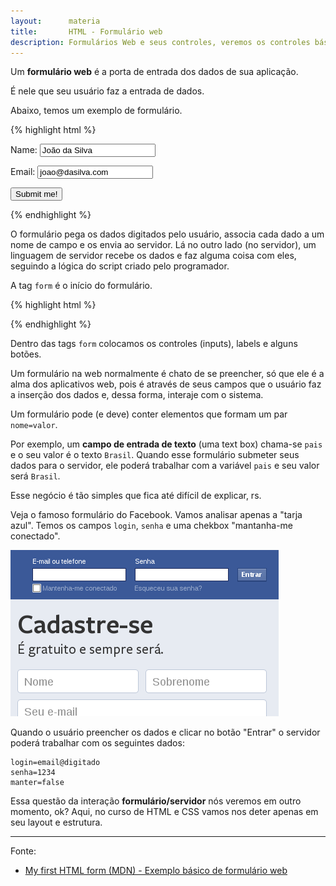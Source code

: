 ```yaml
---
layout:      materia
title:       HTML - Formulário web
description: Formulários Web e seus controles, veremos os controles básicos de HTML.
---
```



Um __formulário web__ é a porta de entrada dos dados de sua aplicação.

É nele que seu usuário faz a entrada de dados.

Abaixo, temos um exemplo de formulário.

{% highlight html %}
<!DOCTYPE html PUBLIC "-//W3C//DTD XHTML 1.0 Strict//EN"
  "http://www.w3.org/TR/xhtml1/DTD/xhtml1-strict.dtd">
<html xmlns="http://www.w3.org/1999/xhtml" xml:lang="pt" >
    <head>
        <title> Nosso singelo formulário </title>
    </head>
    <body>
        <form action="script-para-onde-envio-os-dados.php" method="post">
            <p>
                Name:  <input type="text" name="username" value="João da Silva" />
            </p>
            <p>
                Email: <input type="text" name="email"  value="joao@dasilva.com" />
            </p>
            <p>
                <input type="submit" value="Submit me!" />
            </p>
        </form>
    </body>
</html>
{% endhighlight %}

O formulário pega os dados digitados pelo usuário, associa cada dado a um nome de campo e os envia ao servidor. 
Lá no outro lado (no servidor), um linguagem de servidor recebe os dados e faz alguma coisa com eles, seguindo a lógica
do script criado pelo programador.

A tag `form` é o início do formulário.

{% highlight html %}
<form>

</form>
{% endhighlight %}

Dentro das tags `form` colocamos os controles (inputs), labels e alguns botões.

Um formulário na web normalmente é chato de se preencher, só que ele é a alma dos aplicativos web, pois é através de seus
campos que o usuário faz a inserção dos dados e, dessa forma, interaje com o sistema.

Um formulário pode (e deve) conter elementos que formam um par `nome=valor`.

Por exemplo, um __campo de entrada de texto__ (uma text box) chama-se `pais` e o seu valor é o texto `Brasil`. Quando
esse formulário submeter seus dados para o servidor, ele poderá trabalhar com a variável `pais` e seu valor será `Brasil`.

Esse negócio é tão simples que fica até difícil de explicar, rs.

Veja o famoso formulário do Facebook. Vamos analisar apenas a "tarja azul". Temos os campos `login`, `senha` e uma chekbox
 "mantanha-me conectado".


!["falhou"](form-facebook.png)

Quando o usuário preencher os dados e clicar no botão "Entrar" o servidor poderá trabalhar com os seguintes dados:

    login=email@digitado
    senha=1234
    manter=false

Essa questão da interação __formulário/servidor__ nós veremos em outro momento, ok? Aqui, no curso de HTML e CSS vamos 
nos deter apenas em seu layout e estrutura.


<hr>
Fonte:

- [My first HTML form (MDN) - Exemplo básico de formulário web](https://developer.mozilla.org/en-US/docs/Web/Guide/HTML/Forms/My_first_HTML_form "link-externo")


